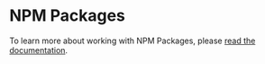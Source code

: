 # NPM Packages

To learn more about working with NPM Packages, please [read the documentation](https://webdevstudios.github.io/nextjs-wordpress-starter/docs/frontend/index).
